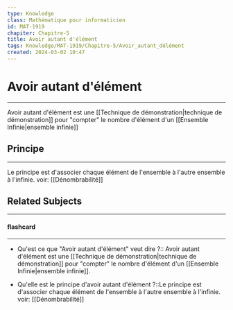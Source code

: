 ```yaml
---
type: Knowledge
class: Mathématique pour informaticien
id: MAT-1919
chapiter: Chapitre-5
title: Avoir autant d'élément 
tags: Knowledge/MAT-1919/Chapitre-5/Avoir_autant_délément 
created: 2024-03-02 10:47
---
```

# Avoir autant d'élément 
----
Avoir autant d'élément est une [[Technique de démonstration|technique de démonstration]] pour "compter" le nombre d'élément d'un [[Ensemble Infinie|ensemble infinie]]

## Principe
----
Le principe est d'associer chaque élément de l'ensemble à l'autre ensemble à l'infinie.
	voir: [[Dénombrabilité]]

## Related Subjects
----
#### flashcard 
----
- Qu'est ce que "Avoir autant d'élément" veut dire ?:: Avoir autant d'élément est une [[Technique de démonstration|technique de démonstration]] pour "compter" le nombre d'élément d'un [[Ensemble Infinie|ensemble infinie]].
<!--SR:!2024-03-03,1,230-->
- Qu'elle est le principe d'avoir autant d'élément ?::Le principe est d'associer chaque élément de l'ensemble à l'autre ensemble à l'infinie. voir: [[Dénombrabilité]]
<!--SR:!2024-03-03,1,230-->